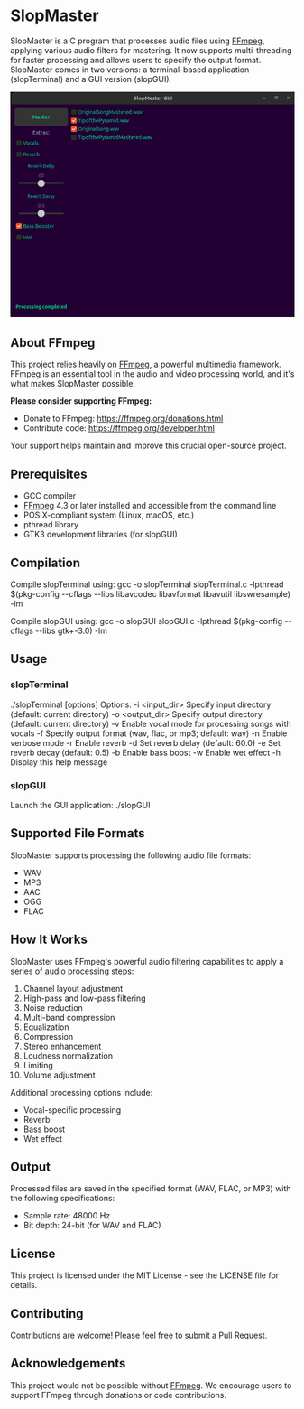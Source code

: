 # SlopMaster

SlopMaster is a C program that processes audio files using [FFmpeg](https://ffmpeg.org/), applying various audio filters for mastering. It now supports multi-threading for faster processing and allows users to specify the output format. SlopMaster comes in two versions: a terminal-based application (slopTerminal) and a GUI version (slopGUI).

![SlopMaster GUI](slopGUI.png)

## About FFmpeg

This project relies heavily on [FFmpeg](https://ffmpeg.org/), a powerful multimedia framework. FFmpeg is an essential tool in the audio and video processing world, and it's what makes SlopMaster possible. 

**Please consider supporting FFmpeg:**
- Donate to FFmpeg: https://ffmpeg.org/donations.html
- Contribute code: https://ffmpeg.org/developer.html

Your support helps maintain and improve this crucial open-source project.

## Prerequisites
- GCC compiler
- [FFmpeg](https://ffmpeg.org/) 4.3 or later installed and accessible from the command line
- POSIX-compliant system (Linux, macOS, etc.)
- pthread library
- GTK3 development libraries (for slopGUI)

## Compilation

Compile slopTerminal using:
gcc -o slopTerminal slopTerminal.c -lpthread $(pkg-config --cflags --libs libavcodec libavformat libavutil libswresample) -lm

Compile slopGUI using:
gcc -o slopGUI slopGUI.c -lpthread $(pkg-config --cflags --libs gtk+-3.0) -lm

## Usage

### slopTerminal
./slopTerminal [options]
Options:
-i <input_dir>   Specify input directory (default: current directory)
-o <output_dir>  Specify output directory (default: current directory)
-v               Enable vocal mode for processing songs with vocals
-f <format>      Specify output format (wav, flac, or mp3; default: wav)
-n               Enable verbose mode
-r               Enable reverb
-d <delay>       Set reverb delay (default: 60.0)
-e <decay>       Set reverb decay (default: 0.5)
-b               Enable bass boost
-w               Enable wet effect
-h               Display this help message

### slopGUI
Launch the GUI application: ./slopGUI

## Supported File Formats

SlopMaster supports processing the following audio file formats:
- WAV
- MP3
- AAC
- OGG
- FLAC

## How It Works

SlopMaster uses FFmpeg's powerful audio filtering capabilities to apply a series of audio processing steps:

1. Channel layout adjustment
2. High-pass and low-pass filtering
3. Noise reduction
4. Multi-band compression
5. Equalization
6. Compression
7. Stereo enhancement
8. Loudness normalization
9. Limiting
10. Volume adjustment

Additional processing options include:
- Vocal-specific processing
- Reverb
- Bass boost
- Wet effect

## Output

Processed files are saved in the specified format (WAV, FLAC, or MP3) with the following specifications:
- Sample rate: 48000 Hz
- Bit depth: 24-bit (for WAV and FLAC)

## License

This project is licensed under the MIT License - see the LICENSE file for details.

## Contributing

Contributions are welcome! Please feel free to submit a Pull Request.

## Acknowledgements

This project would not be possible without [FFmpeg](https://ffmpeg.org/). We encourage users to support FFmpeg through donations or code contributions.

